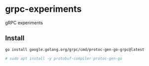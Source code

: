 # grpc-experiments

gRPC experiments

## Install

```sh
go install google.golang.org/grpc/cmd/protoc-gen-go-grpc@latest

# sudo apt install -y protobuf-compiler protoc-gen-go
```


